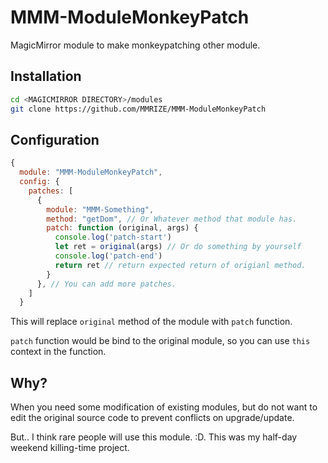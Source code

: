 # MMM-ModuleMonkeyPatch
MagicMirror module to make monkeypatching other module.

## Installation
```sh
cd <MAGICMIRROR DIRECTORY>/modules
git clone https://github.com/MMRIZE/MMM-ModuleMonkeyPatch
```

## Configuration
```js
{
  module: "MMM-ModuleMonkeyPatch",
  config: {
    patches: [
      {
        module: "MMM-Something",
        method: "getDom", // Or Whatever method that module has.
        patch: function (original, args) {
          console.log('patch-start')
          let ret = original(args) // Or do something by yourself
          console.log('patch-end')
          return ret // return expected return of origianl method.
        }
      }, // You can add more patches.
    ]
  }
```
This will replace `original` method of the module with `patch` function.

`patch` function would be bind to the original module, so you can use `this` context in the function.


## Why?
When you need some modification of existing modules, but do not want to edit the original source code to prevent conflicts on upgrade/update.

But.. I think rare people will use this module. :D. This was my half-day weekend killing-time project.
